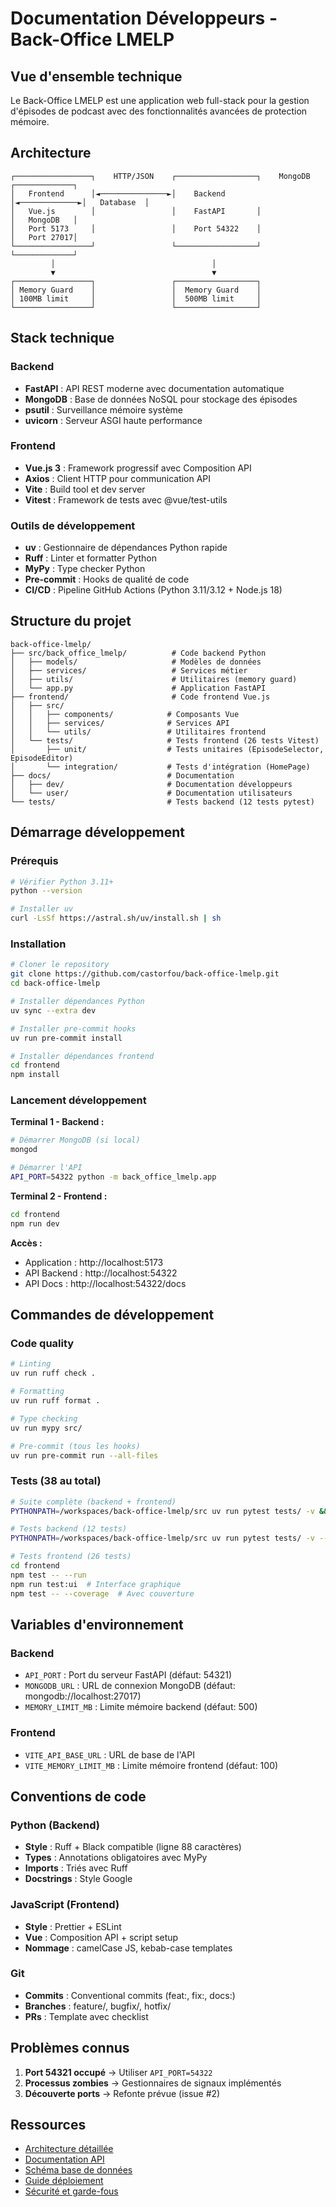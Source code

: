 # Documentation Développeurs - Back-Office LMELP

## Vue d'ensemble technique

Le Back-Office LMELP est une application web full-stack pour la gestion d'épisodes de podcast avec des fonctionnalités avancées de protection mémoire.

## Architecture

```
┌─────────────────┐    HTTP/JSON    ┌──────────────────┐    MongoDB    ┌─────────────┐
│   Frontend      │◄───────────────►│    Backend       │◄─────────────►│   Database  │
│   Vue.js        │                 │    FastAPI       │               │   MongoDB   │
│   Port 5173     │                 │    Port 54322    │               │   Port 27017│
└─────────────────┘                 └──────────────────┘               └─────────────┘
         │                                   │
         ▼                                   ▼
┌─────────────────┐                 ┌──────────────────┐
│ Memory Guard    │                 │  Memory Guard    │
│ 100MB limit     │                 │  500MB limit     │
└─────────────────┘                 └──────────────────┘
```

## Stack technique

### Backend
- **FastAPI** : API REST moderne avec documentation automatique
- **MongoDB** : Base de données NoSQL pour stockage des épisodes
- **psutil** : Surveillance mémoire système
- **uvicorn** : Serveur ASGI haute performance

### Frontend
- **Vue.js 3** : Framework progressif avec Composition API
- **Axios** : Client HTTP pour communication API
- **Vite** : Build tool et dev server
- **Vitest** : Framework de tests avec @vue/test-utils

### Outils de développement
- **uv** : Gestionnaire de dépendances Python rapide
- **Ruff** : Linter et formatter Python
- **MyPy** : Type checker Python
- **Pre-commit** : Hooks de qualité de code
- **CI/CD** : Pipeline GitHub Actions (Python 3.11/3.12 + Node.js 18)

## Structure du projet

```
back-office-lmelp/
├── src/back_office_lmelp/          # Code backend Python
│   ├── models/                     # Modèles de données
│   ├── services/                   # Services métier
│   ├── utils/                      # Utilitaires (memory guard)
│   └── app.py                      # Application FastAPI
├── frontend/                       # Code frontend Vue.js
│   ├── src/
│   │   ├── components/            # Composants Vue
│   │   ├── services/              # Services API
│   │   └── utils/                 # Utilitaires frontend
│   └── tests/                     # Tests frontend (26 tests Vitest)
│       ├── unit/                  # Tests unitaires (EpisodeSelector, EpisodeEditor)
│       └── integration/           # Tests d'intégration (HomePage)
├── docs/                          # Documentation
│   ├── dev/                       # Documentation développeurs
│   └── user/                      # Documentation utilisateurs
└── tests/                         # Tests backend (12 tests pytest)
```

## Démarrage développement

### Prérequis
```bash
# Vérifier Python 3.11+
python --version

# Installer uv
curl -LsSf https://astral.sh/uv/install.sh | sh
```

### Installation
```bash
# Cloner le repository
git clone https://github.com/castorfou/back-office-lmelp.git
cd back-office-lmelp

# Installer dépendances Python
uv sync --extra dev

# Installer pre-commit hooks
uv run pre-commit install

# Installer dépendances frontend
cd frontend
npm install
```

### Lancement développement

**Terminal 1 - Backend :**
```bash
# Démarrer MongoDB (si local)
mongod

# Démarrer l'API
API_PORT=54322 python -m back_office_lmelp.app
```

**Terminal 2 - Frontend :**
```bash
cd frontend
npm run dev
```

**Accès :**
- Application : http://localhost:5173
- API Backend : http://localhost:54322
- API Docs : http://localhost:54322/docs

## Commandes de développement

### Code quality
```bash
# Linting
uv run ruff check .

# Formatting
uv run ruff format .

# Type checking
uv run mypy src/

# Pre-commit (tous les hooks)
uv run pre-commit run --all-files
```

### Tests (38 au total)
```bash
# Suite complète (backend + frontend)
PYTHONPATH=/workspaces/back-office-lmelp/src uv run pytest tests/ -v && cd frontend && npm test -- --run

# Tests backend (12 tests)
PYTHONPATH=/workspaces/back-office-lmelp/src uv run pytest tests/ -v --cov=src --cov-report=term-missing

# Tests frontend (26 tests)
cd frontend
npm test -- --run
npm run test:ui  # Interface graphique
npm test -- --coverage  # Avec couverture
```

## Variables d'environnement

### Backend
- `API_PORT` : Port du serveur FastAPI (défaut: 54321)
- `MONGODB_URL` : URL de connexion MongoDB (défaut: mongodb://localhost:27017)
- `MEMORY_LIMIT_MB` : Limite mémoire backend (défaut: 500)

### Frontend
- `VITE_API_BASE_URL` : URL de base de l'API
- `VITE_MEMORY_LIMIT_MB` : Limite mémoire frontend (défaut: 100)

## Conventions de code

### Python (Backend)
- **Style** : Ruff + Black compatible (ligne 88 caractères)
- **Types** : Annotations obligatoires avec MyPy
- **Imports** : Triés avec Ruff
- **Docstrings** : Style Google

### JavaScript (Frontend)
- **Style** : Prettier + ESLint
- **Vue** : Composition API + script setup
- **Nommage** : camelCase JS, kebab-case templates

### Git
- **Commits** : Conventional commits (feat:, fix:, docs:)
- **Branches** : feature/, bugfix/, hotfix/
- **PRs** : Template avec checklist

## Problèmes connus

1. **Port 54321 occupé** → Utiliser `API_PORT=54322`
2. **Processus zombies** → Gestionnaires de signaux implémentés
3. **Découverte ports** → Refonte prévue (issue #2)

## Ressources

- [Architecture détaillée](architecture.md)
- [Documentation API](api.md)
- [Schéma base de données](database.md)
- [Guide déploiement](deployment.md)
- [Sécurité et garde-fous](security.md)
